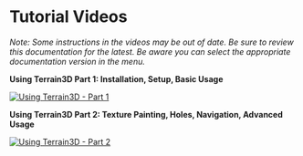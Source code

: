 Tutorial Videos
==================

*Note: Some instructions in the videos may be out of date. Be sure to review this documentation for the latest. Be aware you can select the appropriate documentation version in the menu.*

**Using Terrain3D Part 1: Installation, Setup, Basic Usage**

[![Using Terrain3D - Part 1](https://i.ytimg.com/vi/oV8c9alXVwU/hqdefault.jpg)](https://youtu.be/oV8c9alXVwU)

**Using Terrain3D Part 2: Texture Painting, Holes, Navigation, Advanced Usage**

[![Using Terrain3D - Part 2](https://i.ytimg.com/vi/YtiAI2F6Xkk/hqdefault.jpg)](https://youtu.be/YtiAI2F6Xkk)
